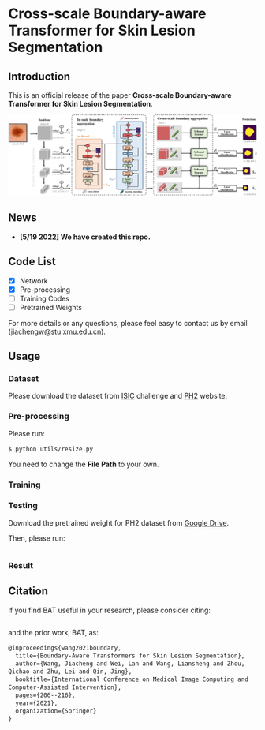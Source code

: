# Cross-scale Boundary-aware Transformer for Skin Lesion Segmentation

## Introduction

This is an official release of the paper **Cross-scale Boundary-aware Transformer for Skin Lesion Segmentation**. 

<div align="center" border=> <img src=frame.jpg width="700" > </div>

## News

- **[5/19 2022] We have created this repo.**

## Code List

- [x] Network
- [x] Pre-processing
- [ ] Training Codes
- [ ] Pretrained Weights

For more details or any questions, please feel easy to contact us by email (jiachengw@stu.xmu.edu.cn).


## Usage

### Dataset

Please download the dataset from [ISIC](https://www.isic-archive.com/) challenge and [PH2](https://www.fc.up.pt/addi/ph2%20database.html) website.

### Pre-processing

Please run:

```bash
$ python utils/resize.py
```

You need to change the **File Path** to your own.

### Training 

### Testing

Download the pretrained weight for PH2 dataset from [Google Drive](https://drive.google.com/file/d/1-eMHYX1fr-QvI3n50S0xqWcxc3FGsMgE/view?usp=sharing).

Then, please run:

```bash
```

### Result

## Citation

If you find BAT useful in your research, please consider citing:
```
```
and the prior work, BAT, as:
```
@inproceedings{wang2021boundary,
  title={Boundary-Aware Transformers for Skin Lesion Segmentation},
  author={Wang, Jiacheng and Wei, Lan and Wang, Liansheng and Zhou, Qichao and Zhu, Lei and Qin, Jing},
  booktitle={International Conference on Medical Image Computing and Computer-Assisted Intervention},
  pages={206--216},
  year={2021},
  organization={Springer}
}
```
